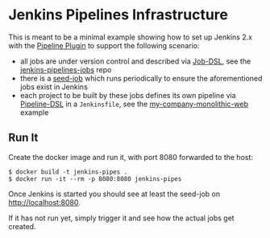
# Jenkins Pipelines Infrastructure

This is meant to be a minimal example showing how to set up Jenkins 2.x with the [Pipeline Plugin](https://wiki.jenkins-ci.org/display/JENKINS/Pipeline+Plugin) to support the following scenario:

 * all jobs are under version control and described via [Job-DSL](https://github.com/jenkinsci/job-dsl-plugin/wiki), see the [jenkins-pipelines-jobs](https://github.com/ivans-innovation-lab/jenkins-pipelines-jobs) repo
 * there is a [seed-job](https://github.com/ivans-innovation-lab/jenkins-pipes-infra/blob/master/seedJob.xml) which runs periodically to ensure the aforementioned jobs exist in Jenkins
 * each project to be built by these jobs defines its own pipeline via [Pipeline-DSL](https://jenkins.io/doc/book/pipeline/syntax/) in a `Jenkinsfile`, see the  [my-company-monolithic-web](https://github.com/ivans-innovation-lab/my-company-monolithic-web) example


## Run It

Create the docker image and run it, with port 8080 forwarded to the host:

```
$ docker build -t jenkins-pipes .
$ docker run -it --rm -p 8080:8080 jenkins-pipes
```

Once Jenkins is started you should see at least the seed-job on [http://localhost:8080](http://localhost:8080).

If it has not run yet, simply trigger it and see how the actual jobs get created.
